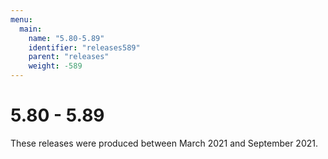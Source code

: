 ```yaml
---
menu:
  main:
    name: "5.80-5.89"
    identifier: "releases589"
    parent: "releases"
    weight: -589
---
```


# 5.80 - 5.89

These releases were produced between March 2021 and September 2021.

